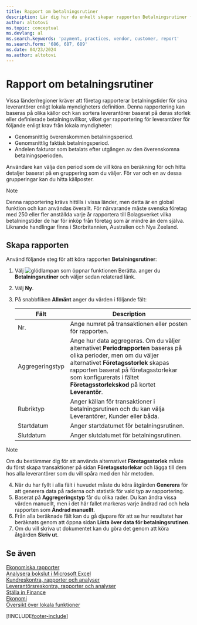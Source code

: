 ```yaml
---
title: Rapport om betalningsrutiner
description: Lär dig hur du enkelt skapar rapporten Betalningsrutiner för leverantörer och kunder.
author: altotovi
ms.topic: conceptual
ms.devlang: al
ms.search.keywords: 'payment, practices, vendor, customer, report'
ms.search.form: '686, 687, 689'
ms.date: 04/23/2024
ms.author: altotovi
--- 
```


# <a name="payment-practices-report"></a>Rapport om betalningsrutiner

Vissa länder/regioner kräver att företag rapporterar betalningstider för sina leverantörer enligt lokala myndigheters definition. Denna rapportering kan baseras på olika källor och kan sortera leverantörer baserat på deras storlek eller definierade betalningsvillkor, vilket ger rapportering för leverantörer för följande enligt krav från lokala myndigheter:  

- Genomsnittlig överenskommen betalningsperiod.  
- Genomsnittlig faktisk betalningsperiod.   
- Andelen fakturor som betalats efter utgången av den överenskomna betalningsperioden. 

Användare kan välja den period som de vill köra en beräkning för och hitta detaljer baserat på en gruppering som du väljer. För var och en av dessa grupperingar kan du hitta källposter. 

> [!NOTE]
> Denna rapportering krävs hittills i vissa länder, men detta är en global funktion och kan användas överallt. För närvarande måste svenska företag med 250 eller fler anställda varje år rapportera till Bolagsverket vilka betalningstider de har för inköp från företag som är mindre än dem själva. Liknande handlingar finns i Storbritannien, Australien och Nya Zeeland.  

## <a name="generate-the-report"></a>Skapa rapporten

Använd följande steg för att köra rapporten **Betalningsrutiner**:

1. Välj ![glödlampan som öppnar funktionen Berätta.](media/ui-search/search_small.png "Berätta vad du vill göra") anger du **Betalningsrutiner** och väljer sedan relaterad länk. 
2. Välj **Ny**.
3. På snabbfliken **Allmänt** anger du värden i följande fält:

   | Fält | Description |
   |---------|-----------------------------------|
   | Nr. | Ange numret på transaktionen eller posten för rapporten. |
   | Aggregeringstyp | Ange hur data aggregeras. Om du väljer alternativet **Periodrapporten** baseras på olika perioder, men om du väljer alternativet **Företagsstorlek** skapas rapporten baserat på företagsstorlekar som konfigurerats i fältet **Företagsstorlekskod** på kortet **Leverantör**. |
   | Rubriktyp | Anger källan för transaktioner i betalningsrutinen och du kan välja Leverantörer, Kunder eller båda. |
   | Startdatum | Anger startdatumet för betalningsrutinen. |
   | Slutdatum | Anger slutdatumet för betalningsrutinen. |

> [!NOTE]
> Om du bestämmer dig för att använda alternativet **Företagsstorlek** måste du först skapa transaktioner på sidan **Företagsstorlekar** och lägga till dem hos alla leverantörer som du vill spåra med den här metoden.

4. När du har fyllt i alla fält i huvudet måste du köra åtgärden **Generera** för att generera data på raderna och statistik för vald typ av rapportering.
5. Baserat på **Aggregeringstyp** får du olika rader. Du kan ändra vissa värden manuellt, men i det här fallet markeras varje ändrad rad och hela rapporten som **Ändrad manuellt**.
6. Från alla beräknade fält kan du gå djupare för att se hur resultatet har beräknats genom att öppna sidan **Lista över data för betalningsrutinen**.
7. Om du vill skriva ut dokumentet kan du göra det genom att köra åtgärden **Skriv ut**.

## <a name="see-also"></a>Se även

[Ekonomiska rapporter](finance-reports.md)  
[Analysera bokslut i Microsoft Excel](finance-analyze-excel.md)  
[Kundreskontra, rapporter och analyser](receivables-reports.md)  
[Leverantörsreskontra, rapporter och analyser](payables-reports.md)  
[Ställa in Finance](finance-setup-finance.md)  
[Ekonomi](finance.md)  
[Översikt över lokala funktioner](about-localization.md)  

[!INCLUDE[footer-include](includes/footer-banner.md)]
